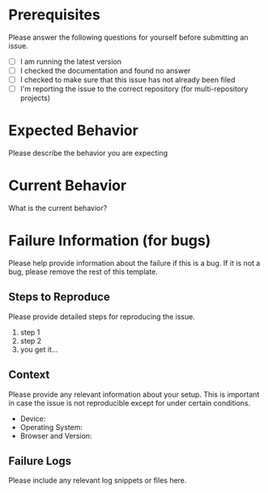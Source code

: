 # Prerequisites

Please answer the following questions for yourself before submitting an issue.

-   [ ] I am running the latest version
-   [ ] I checked the documentation and found no answer
-   [ ] I checked to make sure that this issue has not already been filed
-   [ ] I'm reporting the issue to the correct repository (for multi-repository projects)

# Expected Behavior

Please describe the behavior you are expecting

# Current Behavior

What is the current behavior?

# Failure Information (for bugs)

Please help provide information about the failure if this is a bug. If it is not a bug, please remove the rest of this template.

## Steps to Reproduce

Please provide detailed steps for reproducing the issue.

1. step 1
2. step 2
3. you get it...

## Context

Please provide any relevant information about your setup. This is important in case the issue is not reproducible except for under certain conditions.

-   Device:
-   Operating System:
-   Browser and Version:

## Failure Logs

Please include any relevant log snippets or files here.
